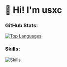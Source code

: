 <h1>👋 Hi! I'm usxc</h1>


<h3 align="left">GitHub Stats:</h3>

<p align="left">
  <a href="https://github.com/anuraghazra/github-readme-stats">
    <img
      src="https://github-readme-stats.vercel.app/api/top-langs/?username=usxc&layout=compact&langs_count=8&theme=tokyonight&locale=en"
      alt="Top Languages"
    />
  </a>
</p>

<h3 align="left">Skills:</h3>
<p align="left">
  <img
    alt="Skills"
    src="https://skillicons.dev/icons?i=bash,vscode,html,css,js,ts,react,nextjs,nodejs,python,java,django,postgresql,supabase,tailwind,git,github,docker,linux,ubuntu&perline=10&theme=dark"
  />
</p>

